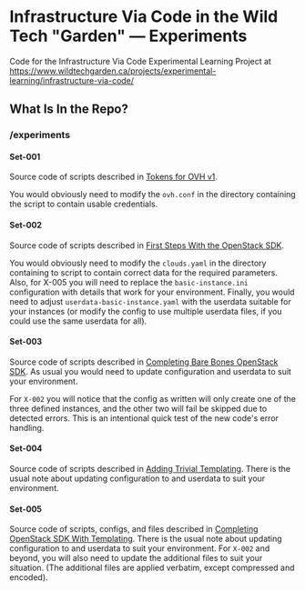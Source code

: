 # Infrastructure Via Code in the Wild Tech "Garden" — Experiments

Code for the Infrastructure Via Code Experimental Learning Project at https://www.wildtechgarden.ca/projects/experimental-learning/infrastructure-via-code/

## What Is In the Repo?

### /experiments

#### Set-001

Source code of scripts described in [Tokens for OVH v1](https://www.wildtechgarden.ca/projects/experimental-learning/infrastructure-via-code/tokens-for-ovh-v1/).

You would obviously need to modify the ``ovh.conf`` in the directory containing the script to contain usable credentials.

#### Set-002

Source code of scripts described in [First Steps With the OpenStack SDK](https://www.wildtechgarden.ca/projects/experimental-learning/infrastructure-via-code/first-steps-with-openstacksdk/).

You would obviously need to modify the ``clouds.yaml`` in the directory containing to script to contain correct data for the required parameters.
Also, for X-005 you will need to replace the ``basic-instance.ini`` configuration with details that work for your environment. Finally, you would need to adjust ``userdata-basic-instance.yaml`` with the userdata suitable for your instances (or modify the config to use multiple userdata files, if you could use the same userdata for all).

#### Set-003

Source code of scripts described in [Completing Bare Bones OpenStack SDK](https://www.wildtechgarden.ca/projects/experimental-learning/infrastructure-via-code/completing-bare-bones-openstacksdk/). As usual you would need to update configuration and userdata to suit your environment.

For ``X-002`` you will notice that the config as written will only create one of the three defined instances, and the other two will fail be skipped due to detected errors. This is an intentional quick test of the new code's error handling.

#### Set-004

Source code of scripts described in [Adding Trivial Templating](https://www.wildtechgarden.ca/projects/experimental-learning/infrastructure-via-code/adding-trivial-templating/). There is the usual note about updating configuration to and userdata to suit your environment.

#### Set-005

Source code of scripts, configs, and files described in [Completing OpenStack SDK With Templating](https://www.wildtechgarden.ca/projects/experimental-learning/infrastructure-via-code/completing-openstacksdk-with-templating/). There is the usual note about updating configuration to and userdata to suit your environment. For ``X-002`` and beyond, you will also need to update the additional files to suit your situation. (The additional files are applied verbatim, except compressed and encoded).
